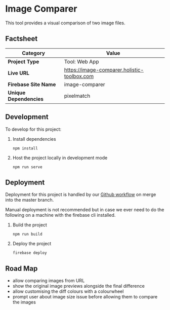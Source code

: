 # Image Comparer
This tool provides a visual comparison of two image files.

## Factsheet
| **Category**            | **Value**                                   |
|-------------------------|---------------------------------------------|
| **Project Type**        | Tool: Web App                               |
| **Live URL**            | https://image-comparer.holistic-toolbox.com |
| **Firebase Site Name**  | image-comparer                              |
| **Unique Dependencies** | pixelmatch                                  |

## Development
To develop for this project:
1. Install dependencies
	```
	npm install
	```
2. Host the project locally in development mode
	```
	npm run serve
	```

## Deployment
Deployment for this project is handled by our [Github workflow](/.github/workflows/deploy-on-push-to-master) on merge into the master branch.

Manual deployment is not recommended but in case we ever need to do the following on a machine with the firebase cli installed.

1. Build the project
	```
	npm run build
	```
2. Deploy the project
	```
	firebase deploy
	```

## Road Map
- allow comparing images from URL
- show the original image previews alongside the final difference
- allow customising the diff colours with a colourwheel
- prompt user about image size issue before allowing them to compare the images